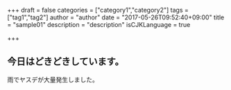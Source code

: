 +++
draft = false
categories = ["category1","category2"]
tags = ["tag1","tag2"]
author = "author"
date = "2017-05-26T09:52:40+09:00"
title = "sample01"
description = "description"
isCJKLanguage = true

+++

## 今日はどきどきしています。

雨でヤスデが大量発生しました。
